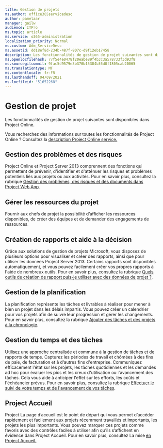 ```yaml
---
title: Gestion de projets
ms.author: office365servicedesc
author: pamelaar
manager: gailw
audience: ITPro
ms.topic: article
ms.service: o365-administration
localization_priority: Normal
ms.custom: Adm_ServiceDesc
ms.assetid: dd18ef8d-234b-487f-807c-d9f12eb17458
description: Les fonctionnalités de gestion de projet suivantes sont disponibles dans Project Online.
ms.openlocfilehash: 77f5e4e0478f20eabe89f4b3c3a578733f3d93f8
ms.sourcegitcommit: 9fac5d9579e3b370b15384b36d0f1805cab20065
ms.translationtype: MT
ms.contentlocale: fr-FR
ms.lasthandoff: 04/09/2021
ms.locfileid: "51652268"
---
```

# <a name="project-management"></a>Gestion de projet

Les fonctionnalités de gestion de projet suivantes sont disponibles dans Project Online.
  
Vous recherchez des informations sur toutes les fonctionnalités de Project Online ? Consultez la [description Project Online service.](project-online-service-description.md)
  
## <a name="issues-and-risk-management"></a>Gestion des problèmes et des risques

Project Online et Project Server 2013 comprennent des fonctions qui permettent de prévenir, d'identifier et d'atténuer les risques et problèmes potentiels liés aux projets ou aux activités. Pour en savoir plus, consultez la rubrique [Gestion des problèmes, des risques et des documents dans Project Web App](/previous-versions/office/project-server-2010/hh767484(v=office.14)).
  
## <a name="manage-project-resources"></a>Gérer les ressources du projet

Fournir aux chefs de projet la possibilité d’afficher les ressources disponibles, de créer des équipes et de demander des engagements de ressources.
  
## <a name="reporting-and-business-intelligence"></a>Création de rapports et aide à la décision

Grâce aux solutions de gestion de projets Microsoft, vous disposez de plusieurs options pour visualiser et créer des rapports, ainsi que pour utiliser les données Project Server 2013. Certains rapports sont disponibles automatiquement, et vous pouvez facilement créer vos propres rapports à l'aide de nombreux outils. Pour en savoir plus, consultez la rubrique [Quels outils de création de rapport puis-je utiliser avec des données de projet ?](/ProjectOnline/what-reporting-tools-can-i-use-with-project-data).
  
## <a name="schedule-management"></a>Gestion de la planification

La planification représente les tâches et livrables à réaliser pour mener à bien un projet dans les délais impartis. Vous pouvez créer un calendrier pour vos projets afin de suivre leur progression et gérer les changements. Pour en savoir plus, consultez la rubrique [Ajouter des tâches et des projets à la chronologie](https://go.microsoft.com/fwlink/?LinkID=402655).
  
## <a name="time-and-task-management"></a>Gestion du temps et des tâches

Utilisez une approche centralisée et commune à la gestion de tâches et de rapports de temps. Capturez les périodes de travail et chômées à des fins de paie, de facturation et à d'autres fins d'entreprise. Communiquez efficacement l'état sur les projets, les tâches quotidiennes et les demandes ad hoc pour évaluer les pics et les creux d'utilisation ou l'avancement des tâches. Cela vous aide à anticiper l'effet sur les efforts, les coûts et l'échéancier prévus. Pour en savoir plus, consultez la rubrique [Effectuer le suivi de votre temps et de l'avancement de vos tâches](https://go.microsoft.com/fwlink/p/?LinkId=271321).

## <a name="project-home"></a>Project Accueil

Project La page d’accueil est le point de départ qui vous permet d’accéder rapidement et facilement aux projets récemment travaillés et importants, les projets les plus importants. Vous pouvez marquer ces projets comme favoris avec des contrôles faciles à utiliser afin qu’ils s’affichent en évidence dans Project Accueil. Pour en savoir plus, consultez La mise [en Project Accueil.](https://support.office.com/article/a3b38418-35e7-4df4-8e4a-ba6a4fa0562a)